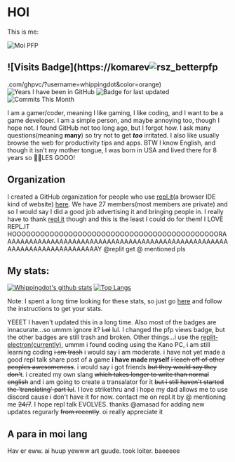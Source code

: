 # HOI

This is me:

![Moi PFP](https://user-images.githubusercontent.com/64354499/111429939-aeb89380-871f-11eb-909d-051bd73e4b4e.png)

## ![Visits Badge](https://komarev![rsz_betterpfp](https://user-images.githubusercontent.com/64354499/111429897-9fd1e100-871f-11eb-8c68-8d05ded0718d.png)
.com/ghpvc/?username=whippingdot&color=orange) ![Years I have been in GitHub](https://badges.pufler.dev/years/whippingdot) ![Badge for last updated](https://badges.pufler.dev/updated/whippingdot/whippingdot) ![Commits This Month](https://badges.pufler.dev/commits/monthly/whippingdot)

I am a gamer/coder, meaning I like gaming, I like coding, and I want to be a game developer. I am a simple person, and maybe annoying too, though I hope not. I found GitHub not too long ago, but I forgot how. I ask many questions(meaning **many**) so try not to get **_too_** irritated. I also like usually browse the web for productivity tips and apps. BTW I know English, and though it isn't my mother tongue, I was born in USA and lived there for 8 years so 🎉🎉LES GOOO!

## Organization

I created a GitHub organization for people who use [repl.it](https://repl.it)(a browser IDE kind of website) [here](https://github.com/Repl-it-Coders). We have 27 members(most members are private) and so I would say I did a good job advertising it and bringing people in. I really have to thank [repl.it](https://repl.it) though and this is the least I could do for them! I LOVE REPL.IT HOOOOOOOOOOOOOOOOOOOOOOOOOOOOOOOOOOOOOOOOOOOORAAAAAAAAAAAAAAAAAAAAAAAAAAAAAAAAAAAAAAAAAAAAAAAAAAAAAAAAAAAAAAAAAAAAAAAAAY @replit get @ mentioned pls

## My stats:

[![Whippingdot's github stats](https://github-readme-stats.vercel.app/api?username=Whippingdot&count_private=true&show_icons=true&hide_border=true&text_color=613F75&title_color=7FEFBD&icon_color=574AE2&bg_color=111344&cache_seconds=86400&local=en&show_owner=true)](https://github.com/anuraghazra/github-readme-stats)
[![Top Langs](https://github-readme-stats.vercel.app/api/top-langs/?username=Whippingdot&langs_count=10&hide_border=true&text_color=613F75&title_color=7FEFBD&icon_color=574AE2&bg_color=111344&cache_seconds=86400&local=en&show_owner=true)](https://github.com/anuraghazra/github-readme-stats)

Note: I spent a long time looking for these stats, so just go [here](https://github.com/anuraghazra/github-readme-stats#features) and follow the instructions to get your stats.


YEEET I haven't updated this in a long time. Also most of the badges are innacurate...so ummm ignore it? ~~Lol~~ lul. I changed the pfp views badge, but the other badges are still trash and broken. Other things...i use the [replit-electron(currently)](https://github.com/replit-discord/repl-it-electron), ummm i found coding using the Kano PC, i am still learning coding ~~i am trash~~ i would say i am moderate. i have not yet made a good repl talk share post of a game **i have made myself** ~~i leach off of other peoples awesomeness~~. i would say i got friends ~~but they would say they don't~~. i created my own slang ~~which takes longer to write than normal english~~ and i am going to create a transalator for it ~~but i still haven't started the 'translating' part lul~~. I love strikethru and i hope my dad allows me to use discord cause i don't have it for now. contact me on repl.it by @ mentioning me ~~24/7~~. I hope repl talk EVOLVES. thanks @amasad for adding new updates regurarly ~~from recently~~. oi really appreciate it

## A para in moi lang
Hav er eww. ai huup yewww ar~~t~~ guude. took loiter. baeeeee
